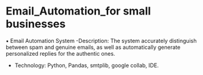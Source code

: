 # Email_Automation_for small businesses
▪ Email Automation System
-Description: The system accurately distinguish between spam and genuine emails, as well as automatically 
generate personalized replies for the authentic ones.
- Technology: Python, Pandas, smtplib, google collab, IDE.

